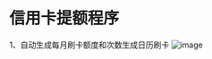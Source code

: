 # 信用卡提额程序

1、自动生成每月刷卡额度和次数生成日历刷卡
![image](https://github.com/zkname/SpringBoot/tree/master/credit-card-web/calendar.png)